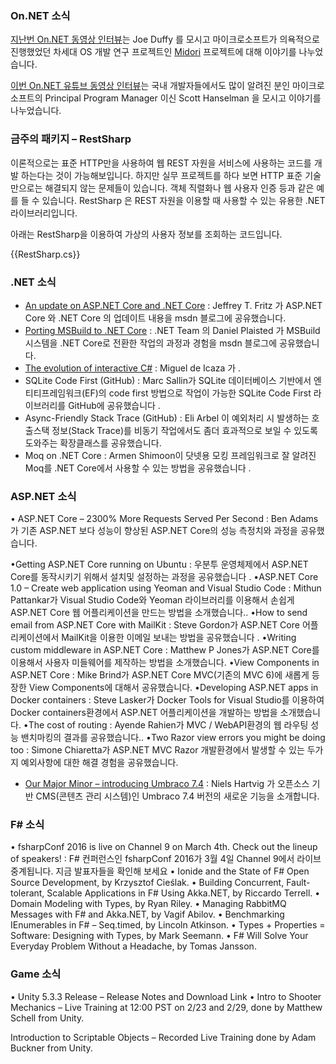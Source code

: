 ### On.NET 소식
[지난번 On.NET 동영상 인터뷰](https://www.youtube.com/watch?v=WuqrfuJLbgk)는 Joe Duffy 를 모시고 마이크로소프트가 의욕적으로 진행했었던 차세대 OS 개발 연구 프로젝트인 [Midori](http://joeduffyblog.com/2015/11/03/blogging-about-midori/) 프로젝트에 대해 이야기를 나누었습니다.

[이번 On.NET 유튜브 동영상 인터뷰]()는 국내 개발자들에서도 많이 알려진 분인 마이크로소프트의 Principal Program Manager 이신 Scott Hanselman 을 모시고 이야기를 나누었습니다.

### 금주의 패키지 – RestSharp  
   
이론적으로는 표준 HTTP만을 사용하여 웹 REST 자원을 서비스에 사용하는 코드를 개발 하는다는 것이 가능해보입니다. 하지만 실무 프로젝트를 하다 보면 HTTP 표준 기술만으로는 해결되지 않는 문제들이 있습니다. 객체 직렬화나 웹 사용자 인증 등과 같은 예를 들 수 있습니다. RestSharp 은 REST 자원을 이용할 때 사용할 수 있는 유용한 .NET 라이브러리입니다.

아래는 RestSharp을 이용하여 가상의 사용자 정보를 조회하는 코드입니다.

<section>
{{RestSharp.cs}}<script src="https://gist.github.com/bleroy/8443953a1fd661eb276a.js"></script>
</section>

### .NET 소식

* [An update on ASP.NET Core and .NET Core](https://blogs.msdn.microsoft.com/webdev/2016/02/01/an-update-on-asp-net-core-and-net-core/) : Jeffrey T. Fritz 가 ASP.NET Core 와 .NET Core 의 업데이트 내용을 msdn 블로그에 공유했습니다.
* [Porting MSBuild to .NET Core](https://blogs.msdn.microsoft.com/dotnet/2016/02/23/porting-msbuild-to-net-core/) : .NET Team 의 Daniel Plaisted 가 MSBuild 시스템을 .NET Core로 전환한 작업의 과정과 경험을 msdn 블로그에 공유했습니다.
* [The evolution of interactive C#](http://tirania.org/blog/archive/2016/Feb-17.html) : Miguel de Icaza 가 .
* SQLite Code First (GitHub) :  Marc Sallin가 SQLite 데이터베이스 기반에서 엔티티프레임워크(EF)의 code first 방법으로 작업이 가능한 SQLite Code First 라이브러리를 GitHub에 공유했습니다 .
* Async-Friendly Stack Trace (GitHub) : Eli Arbel 이 예외처리 시 발생하는 호출스택 정보(Stack Trace)를 비동기 작업에서도 좀더 효과적으로 보일 수 있도록 도와주는 확장클래스를 공유했습니다.
* Moq on .NET Core : Armen Shimoon이 닷넷용 모킹 프레임워크로 잘 알려진 Moq를 .NET Core에서 사용할 수 있는 방법을 공유했습니다 .

### ASP.NET 소식
• ASP.NET Core – 2300% More Requests Served Per Second : Ben Adams가 기존 ASP.NET 보다 성능이 향상된   ASP.NET Core의 성능 측정치와 과정을 공유했습니다.

•Getting ASP.NET Core running on Ubuntu : 우분투 운영체제에서 ASP.NET Core를 동작시키기 위해서 설치및 설정하는 과정을 공유했습니다 .
•ASP.NET Core 1.0 – Create web application using Yeoman and Visual Studio Code : Mithun Pattankar가 Visual Studio Code와 Yeoman 라이브러리를 이용해서 손쉽게  ASP.NET Core 웹 어플리케이션을 만드는 방법을 소개했습니다..
•How to send email from ASP.NET Core with MailKit : Steve Gordon가 ASP.NET Core 어플리케이션에서 MailKit을 이용한 이메일 보내는 방법을 공유했습니다 .
•Writing custom middleware in ASP.NET Core : Matthew P Jones가 ASP.NET Core를 이용해서 사용자 미들웨어를 제작하는 방법을 소개했습니다.
•View Components in ASP.NET Core : Mike Brind가 ASP.NET Core MVC(기존의 MVC 6)에 새롭게 등장한 View Components에 대해서 공유했습니다.
•Developing ASP.NET apps in Docker containers : Steve Lasker가 Docker Tools for Visual Studio를 이용하여 Docker containers환경에서 ASP.NET 어플리케이션을 개발하는 방법을 소개했습니다.
•The cost of routing : Ayende Rahien가 MVC / WebAPI환경의 웹 라우팅 성능 밴치마킹의 결과를 공유했습니다..
•Two Razor view errors you might be doing too : Simone Chiaretta가 ASP.NET MVC  Razor 개발환경에서 발생할 수 있는 두가지 예외사항에 대한 해결 경험을 공유했습니다.

* [Our Major Minor – introducing Umbraco 7.4](http://umbraco.com/follow-us/blog-archive/2016/2/11/our-major-minor-introducing-umbraco-74/) : Niels Hartvig 가 오픈소스 기반 CMS(콘텐츠 관리 시스템)인 Umbraco 7.4 버전의 새로운 기능을 소개합니다.
### F# 소식
• fsharpConf 2016 is live on Channel 9 on March 4th. Check out the lineup of speakers! : F# 컨퍼런스인 fsharpConf 2016가 3월 4일 Channel 9에서 라이브 중계됩니다. 지금 발표자들을 확인해 보세요
• Ionide and the State of F# Open Source Development, by Krzysztof Cieślak.
• Building Concurrent, Fault-tolerant, Scalable Applications in F# Using Akka.NET, by Riccardo Terrell.
• Domain Modeling with Types, by Ryan Riley.
• Managing RabbitMQ Messages with F# and Akka.NET, by Vagif Abilov.
• Benchmarking IEnumerables in F# – Seq.timed, by Lincoln Atkinson.
• Types + Properties = Software: Designing with Types, by Mark Seemann.
• F# Will Solve Your Everyday Problem Without a Headache, by Tomas Jansson.

### Game 소식
• Unity 5.3.3 Release – Release Notes and Download Link
• Intro to Shooter Mechanics – Live Training at 12:00 PST on 2/23 and 2/29, done by Matthew Schell from Unity.

Introduction to Scriptable Objects – Recorded Live Training done by Adam Buckner from Unity.
